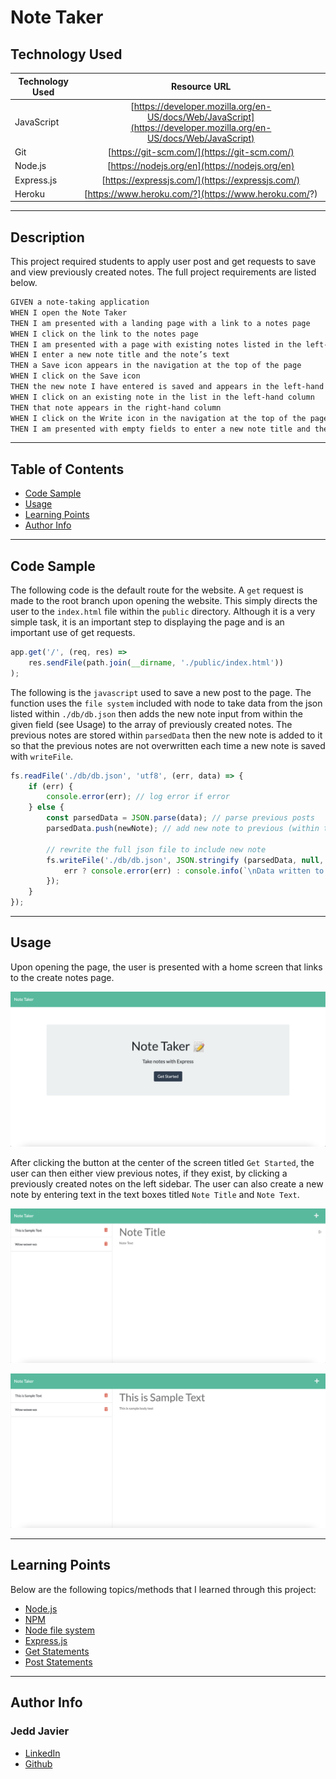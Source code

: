 # Note Taker 

## Technology Used 

| Technology Used         | Resource URL           | 
| ------------- |:-------------:| 
| JavaScript | [https://developer.mozilla.org/en-US/docs/Web/JavaScript](https://developer.mozilla.org/en-US/docs/Web/JavaScript)|   
| Git | [https://git-scm.com/](https://git-scm.com/) |
| Node.js | [https://nodejs.org/en](https://nodejs.org/en) |
| Express.js | [https://expressjs.com/](https://expressjs.com/) |
| Heroku | [https://www.heroku.com/?](https://www.heroku.com/?) |

<hr>

## Description 

This project required students to apply user post and get requests to save and view previously created notes. The full project requirements are listed below.

```md
GIVEN a note-taking application
WHEN I open the Note Taker
THEN I am presented with a landing page with a link to a notes page
WHEN I click on the link to the notes page
THEN I am presented with a page with existing notes listed in the left-hand column, plus empty fields to enter a new note title and the note’s text in the right-hand column
WHEN I enter a new note title and the note’s text
THEN a Save icon appears in the navigation at the top of the page
WHEN I click on the Save icon
THEN the new note I have entered is saved and appears in the left-hand column with the other existing notes
WHEN I click on an existing note in the list in the left-hand column
THEN that note appears in the right-hand column
WHEN I click on the Write icon in the navigation at the top of the page
THEN I am presented with empty fields to enter a new note title and the note’s text in the right-hand column
```

<hr>

## Table of Contents

* [Code Sample](#code-sample)
* [Usage](#usage)
* [Learning Points](#learning-points)
* [Author Info](#author-info)

<hr>

## Code Sample

The following code is the default route for the website. A `get` request is made to the root branch upon opening the website. This simply directs the user to the `index.html` file within the `public` directory. Although it is a very simple task, it is an important step to displaying the page and is an important use of get requests.

```js
app.get('/', (req, res) =>
    res.sendFile(path.join(__dirname, './public/index.html'))
);
```

The following is the `javascript` used to save a new post to the page. The function uses the `file system` included with node to take data from the json listed within `./db/db.json` then adds the new note input from within the given field (see Usage) to the array of previously created notes. The previous notes are stored within `parsedData` then the new note is added to it so that the previous notes are not overwritten each time a new note is saved with `writeFile`. 

```js
fs.readFile('./db/db.json', 'utf8', (err, data) => {
    if (err) {
        console.error(err); // log error if error
    } else {
        const parsedData = JSON.parse(data); // parse previous posts 
        parsedData.push(newNote); // add new note to previous (within the js)

        // rewrite the full json file to include new note
        fs.writeFile('./db/db.json', JSON.stringify (parsedData, null, 4), (err) => {
            err ? console.error(err) : console.info(`\nData written to ./db/db.json`)
        }); 
    }
});
```

<hr>

## Usage 

Upon opening the page, the user is presented with a home screen that links to the create notes page.

![homepage](./images/homepage.png)

After clicking the button at the center of the screen titled `Get Started`, the user can then either view previous notes, if they exist, by clicking a previously created notes on the left sidebar. The user can also create a new note by entering text in the text boxes titled `Note Title` and `Note Text`.

![notes page](./images/notepage.png)

![previous notes](./images/prevnote.png)

<hr>

## Learning Points 

Below are the following topics/methods that I learned through this project:

 * [Node.js](https://nodejs.org/en)
 * [NPM](https://www.npmjs.com/)
 * [Node file system](https://www.w3schools.com/nodejs/nodejs_filesystem.asp)
 * [Express.js](https://expressjs.com/)
 * [Get Statements](https://expressjs.com/en/5x/api.html#app.get)
 * [Post Statements](https://expressjs.com/en/5x/api.html#app.post.method)

<hr>

## Author Info


### Jedd Javier

* [LinkedIn](https://www.linkedin.com/in/jedd-javier-4b323426b/)
* [Github](github.com/jeppjeppjepp0)